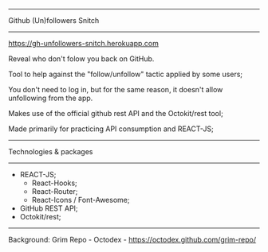 ***************************************
Github (Un)followers Snitch
***************************************

https://gh-unfollowers-snitch.herokuapp.com

Reveal who don't folow you back on GitHub.

Tool to help against the "follow/unfollow" tactic applied by some users;

You don't need to log in, but for the same reason, it doesn't allow unfollowing from the app.

Makes use of the official github rest API and the Octokit/rest tool;

Made primarily for practicing API consumption and REACT-JS;

***************************************
Technologies & packages
***************************************

- REACT-JS;
	- React-Hooks;
	- React-Router;
	- React-Icons / Font-Awesome;
- GitHub REST API;
- Octokit/rest;

***************************************

Background: Grim Repo - Octodex - https://octodex.github.com/grim-repo/

